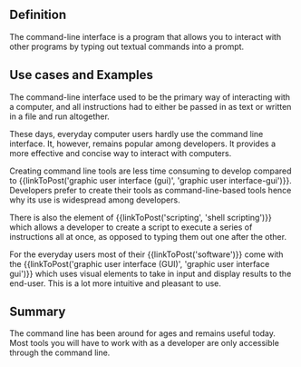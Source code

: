 ## Definition
The command-line interface is a program that allows you to interact with other programs by typing out textual commands into a prompt.

## Use cases and Examples
The command-line interface used to be the primary way of interacting with a computer, and all instructions had to either be passed in as text or written in a file and run altogether. 

These days, everyday computer users hardly use the command line interface. It, however, remains popular among developers. It provides a more effective and concise way to interact with computers.

Creating command line tools are less time consuming to develop compared to {{linkToPost('graphic user interface (gui)', 'graphic user interface-gui')}}.
Developers prefer to create their tools as command-line-based tools hence why its use is widespread among developers.

There is also the element of {{linkToPost('scripting', 'shell scripting')}} which allows a developer to create a script to execute a series of instructions all at once, as opposed to typing them out one after the other. 

For the everyday users most of their {{linkToPost('software')}} come with the {{linkToPost('graphic user interface (GUI)', 'graphic user interface gui')}} which uses visual elements to take in input and display results to the end-user. This is a  lot more intuitive and pleasant to use.

## Summary
The command line has been around for ages and remains useful today. Most tools you will have to work with as a developer are only accessible through the command line.